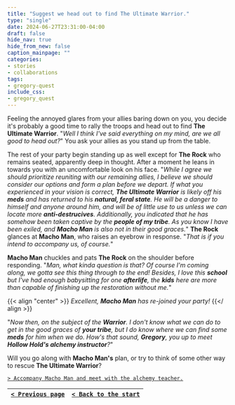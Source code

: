 ```yaml
---
title: "Suggest we head out to find The Ultimate Warrior."
type: "single"
date: 2024-06-27T23:31:00-04:00
draft: false
hide_nav: true
hide_from_new: false
caption_mainpage: ""
categories:
- stories
- collaborations
tags:
- gregory-quest
include_css:
- gregory_quest
---
```


Feeling the annoyed glares from your allies baring down on you, you decide it's probably a good time to rally the troops and head out to find **The Ultimate Warrior**. "*Well I think I've said everything on my mind, are we all good to head out?*" You ask your allies as you stand up from the table.

The rest of your party begin standing up as well except for **The Rock** who remains seated, apparently deep in thought. After a moment he leans in towards you with an uncomfortable look on his face. "*While I agree we should prioritize reuniting with our remaining allies, I believe we should consider our options and form a plan before we depart. If what you experienced in your vision is correct, **The Ultimate Warrior** is likely off his **meds** and has returned to his **natural, feral state**. He will be a danger to himself and anyone around him, and will be of little use to us unless we can locate more **anti-destrucives**. Additionally, you indicated that he has somehow been taken captive by the **people of my tribe**. As you know I have been exiled, and **Macho Man** is also not in their good graces.*" **The Rock** glances at **Macho Man**, who raises an eyebrow in response. "*That is if you intend to accompany us, of course.*"

**Macho Man** chuckles and pats **The Rock** on the shoulder before responding. "*Man, what kinda question is that? Of course I'm coming along, we gotta see this thing through to the end! Besides, I love this **school** but I've had enough babysitting for one **afterlife**, the **kids** here are more than capable of finishing up the restoration without me.*"

{{< align "center" >}}
*Excellent, **Macho Man** has re-joined your party!*
{{</ align >}}

"*Now then, on the subject of the **Warrior**. I don't know what we can do to get in the good graces of **your tribe**, but I do know where we can find some **meds** for him when we do. How's that sound, **Gregory**, you up to meet **Hollow Hold's alchemy instructor**?*"

Will you go along with **Macho Man's** plan, or try to think of some other way to rescue **The Ultimate Warrior**?

[``> Accompany Macho Man and meet with the alchemy teacher.``](../130)

|[``< Previous page``](../128)|[``< Back to the start``](../)|
|---|---|
